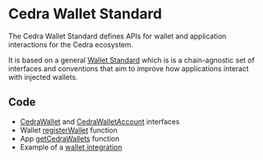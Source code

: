 # Cedra Wallet Standard

The Cedra Wallet Standard defines APIs for wallet and application interactions for the Cedra ecosystem.

It is based on a general [Wallet Standard](https://github.com/wallet-standard/wallet-standard) which is is a chain-agnostic set of interfaces and conventions that aim to improve how applications interact with injected wallets.

## Code

- [CedraWallet](./src/wallet.ts) and [CedraWalletAccount](./src/account.ts) interfaces
- Wallet [registerWallet](https://github.com/wallet-standard/wallet-standard/blob/master/packages/core/wallet/src/register.ts#L25) function
- App [getCedraWallets](./src/detect.ts) function
- Example of a [wallet integration](./example/basic/wallet.ts)

